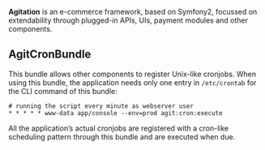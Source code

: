 **Agitation** is an e-commerce framework, based on Symfony2, focussed on
extendability through plugged-in APIs, UIs, payment modules and other
components.

## AgitCronBundle

This bundle allows other components to register Unix-like cronjobs. When using
this bundle, the application needs only one entry in `/etc/crontab` for the CLI
command of this bundle:

```/etc/crontab
# running the script every minute as webserver user
* * * * * www-data app/console --env=prod agit:cron:execute
```

All the application’s actual cronjobs are registered with a cron-like scheduling
pattern through this bundle and are executed when due.
